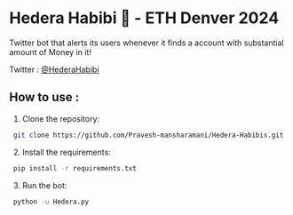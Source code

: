 # Hedera Habibi 🤑 - ETH Denver 2024
Twitter bot that alerts its users whenever it finds a account with substantial amount of Money in it!

Twitter : [@HederaHabibi](https://twitter.com/HederaHabibi)

## How to use :
1. Clone the repository: 
```bash
 git clone https://github.com/Pravesh-mansharamani/Hedera-Habibis.git
 ```
2. Install the requirements:
```bash
 pip install -r requirements.txt
 ```
3. Run the bot:
```bash
 python -u Hedera.py
 ```





